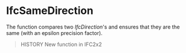# IfcSameDirection

The function compares two _IfcDirection_'s and ensures that they are the same (with an epsilon precision factor).
<!-- end of short definition -->


> HISTORY New function in IFC2x2
